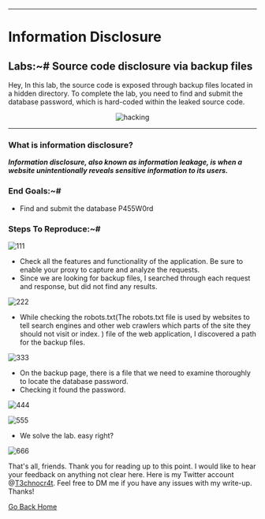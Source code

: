 ***
# Information Disclosure
## Labs:~# Source code disclosure via backup files

Hey, In this lab, the source code is exposed through backup files located in a hidden directory. To complete the lab, you need to find and submit the database password, which is hard-coded within the leaked source code.


<p align="center">
  <img src="https://github.com/user-attachments/assets/cadb11d4-3671-45d4-b443-5f8c721baa7a" alt="hacking" />
</p>

***
### What is information disclosure?
**_Information disclosure, also known as information leakage, is when a website unintentionally reveals sensitive information to its users._**

### End Goals:~#
- Find and submit the database P455W0rd

### Steps To Reproduce:~#

![111](https://github.com/user-attachments/assets/eb9587da-f2fc-4cf2-992b-72952e2e7500)

- Check all the features and functionality of the application. Be sure to enable your proxy to capture and analyze the requests.
- Since we are looking for backup files, I searched through each request and response, but did not find any results.

![222](https://github.com/user-attachments/assets/41fdadfc-08b8-4440-9128-b148214f8e0a)

- While checking the robots.txt(The robots.txt file is used by websites to tell search engines and other web crawlers which parts of the site they should not visit or index. ) file of the web application, I discovered a path for the backup files.

![333](https://github.com/user-attachments/assets/4f204124-7ab0-4982-acd8-d0716e34a061)

- On the backup page, there is a file that we need to examine thoroughly to locate the database password.
- Checking it found the password.

![444](https://github.com/user-attachments/assets/bbaff491-d992-4af9-a581-afab9b97c795)

![555](https://github.com/user-attachments/assets/828afc0a-8bec-4633-bf42-8fa1dd734c11)

- We solve the lab. easy right?

![666](https://github.com/user-attachments/assets/ae0e21d3-d096-4bac-84af-476023e63a19)

That's all, friends. Thank you for reading up to this point. I would like to hear your feedback on anything not clear here. Here is my Twitter account @[T3chnocr4t](https://twitter.com/T3chnocr4t). Feel free to DM me if you have any issues with my write-up. Thanks!

[Go Back Home](https://t3chnocr4t.github.io/)
